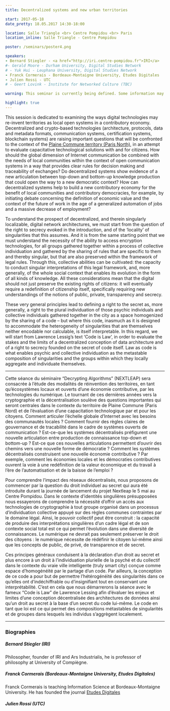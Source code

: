 ```yaml
---
title: Decentralized systems and new urban territories

start: 2017-05-18
date_pretty: 18.05.2017 14:30-18:00

location: Salle Triangle <br> Centre Pompidou <br> Paris
location_inline: Salle Triangle - Centre Pompidou

poster: /seminars/poster4.png

speakers:
- Bernard Stiegler - <a href="http://iri.centre-pompidou.fr">IRI</a>
#- Gerald Moore - Durham University, Digital Studies Network
# - Yuk Hui - Leuphana University, Digital Studies Network
- Franck Cormerais - Bordeaux-Montaigne University, Etudes Digitales
- Julien Rossi - UTC
# - Geert Lovink - Institute for Networked Culture (TBC)

warning: This seminar is currently being defined. Some information may change in the next days.

highlight: true
---
```


This session is dedicated to examining the ways digital technologies may re-invent territories as local open systems in a contributory economy. Decentralized and crypto-based technologies (architecture, protocols, data and metadata formats, communication systems, certification systems, blockchain systems) are raising important questions that will be confronted to the context of the [Plaine Commune territory (Paris North)](http://www.plainecommune.fr/), in an attempt to evaluate capacitative technological solutions with and for citizens. How should the global dimension of Internet communication be combined with the needs of local communities within the context of open communication systems in a way that provides clear rules for decision making and traceability of exchanges? Do decentralized systems show evidence of a new articulation between top-down and bottom-up knowledge production that could open the way to a new democratic context? How can decentralized systems help to build a new contributory economy for the benefit of local communities and contributory democracies, for example, by initiating debate concerning the definition of economic value and the context of the future of work in the age of a generalized automation of jobs and a massive decrease of employment?

To understand the prospect of decentralized, and therein singularly localizable, digital network architectures, we must start from the question of the right to secrecy evoked in the introduction, and of the ‘locality’ of singularities that this assumes. And it is from the same starting point that we must understand the necessity of the ability to access encryption technologies, for all groups gathered together within a process of collective individuation and gathered by the sharing of rules that are specific to them and thereby singular, but that are also preserved within the framework of legal rules. Through this, collective abilities can be cultivated: the capacity to conduct singular interpretations of this legal framework, and, more generally, of the whole social context that enables its evolution in the form of all kinds of knowledge. All these considerations mean that the digital should not just preserve the existing rights of citizens: it will eventually require a redefinition of citizenship itself, specifically requiring new understandings of the notions of public, private, transparency and secrecy.

These very general principles lead to defining a right to the secret as, more generally, a right to the plural individuation of those psychic individuals and collective individuals gathered together in the city as a space homogenized by the sharing of a code – but where this code, inasmuch as it is designed to accommodate the heterogeneity of singularities that are themselves neither encodable nor calculable, is itself interpretable. In this regard, we will start from Lawrence Lessig’s text ‘Code is Law’, in order to evaluate the stakes and the limits of a decentralized conception of data architecture and of a right to secrecy founded on the secret of code itself. Law as code is what enables psychic and collective individuation as the metastable composition of singularities and the groups within which they locally aggregate and individuate themselves.

---

Cette séance du séminaire “Decrypting Algorithms” (NEXTLEAP) sera consacrée à l’étude des modalités de réinvention des territoires, en tant qu’écosystèmes locaux et ouverts d’une économie contributive, par les technologies du numérique. Le tournant de ces dernières années vers la cryptographie et la décentralisation soulève des questions importantes qui seront centrales dans le contexte du territoire de Plaine Commune (Paris Nord) et de l’évaluation d’une capacitation technologique par et pour les citoyens. Comment articuler l’échelle globale d’Internet avec les besoins des communautés locales ? Comment fournir des règles claires de gouvernance et de tracabilité dans le cadre de systèmes ouverts de communication ? Est-ce-que les systèmes décentralisés préfigurent une nouvelle articulation entre production de connaissance top-down et bottom-up ? Est-ce que ces nouvelles articulations permettent d’ouvrir des chemins vers une nouvelle forme de démocratie ? Comment les systèmes décentralisés construisent une nouvelle économie contributive ? Par exemple, comment les économies locales et les démocraties contributives ouvrent la voie à une redéfinition de la valeur économique et du travail à l’ère de l’automatisation et de la baisse de l’emploi ?

Pour comprendre l’impact des réseaux décentralisés, nous proposons de commencer par la question du droit individuel au secret qui aura été introduite durant la journée de lancement du projet Nextleap le 5 mai au Centre Pompidou. Dans le contexte d’identités singulières présupposées nous essayerons de comprendre la nécessité d’offrir un accès aux technologies de cryptographie à tout groupe organisé dans un processus d’individuation collective appuyé sur des règles communes contraintes par le domaine légal. Ainsi, le pouvoir collectif peut être construit : la capacité de produire des interprétations singulières d’un cadre légal et de son contexte social total est ce qui permet l’évolution dans une diversité de connaissances. Le numérique ne devrait pas seulement préserver le droit des citoyens : le numérique nécessite de rédéfinir le citoyen lui-même ainsi que les concepts de public, de privé, de transparence et de secret.

Ces principes généraux conduisent à la déclaration d’un droit au secret et plus encore à un droit à l’individuation plurielle de la psyché et du collectif dans le contexte du vraie ville intelligente (truly smart city) conçue comme espace d’homogénéité par le partage d’un code. Par ailleurs, la conception de ce code a pour but de permettre l’hétérogénéité des singularités dans ce qu’elles ont d’indéchiffrable ou d’insignifiant tout en conservant une interprétabilité. C’est en cela que nous démarrerons la séance avec le fameux “Code is Law” de Lawrence Lessing afin d’évaluer les enjeux et limites d’une conception décentralisée des architectures de données ainsi qu’un droit au secret à la base d’un secret du code lui-même. Le code en tant que loi est ce qui permet des compositions métastables de singularités et de groupes dans lesquels les individus s’aggrègent localement.

---

### Biographies

##### Bernard Stiegler (IRI)

Philosopher, founder of IRI and Ars Industrialis, he is professor of philosophy at University of Compiègne.

##### Franck Cormerais (Bordeaux-Montaigne University, Etudes Digitales)

Franck Cormerais is teaching Information Science at Bordeaux-Montaigne University. He has founded the journal [Etudes Digitales](http://etudes-digitales.fr/)

##### Julien Rossi (UTC)
